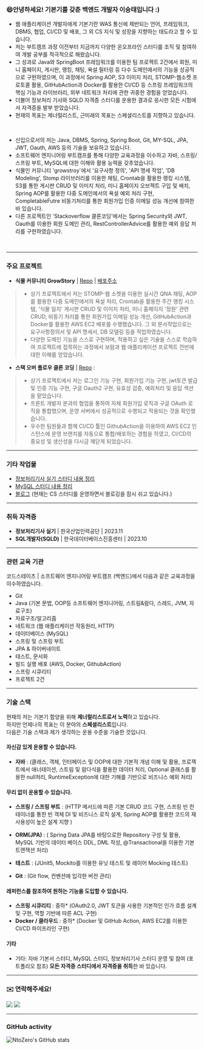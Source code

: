 ### 😄안녕하세요! 기본기를 갖춘 백엔드 개발자 이승태입니다 :)

- 웹 애플리케이션 개발자에게 기본기란 WAS 통신에 제반되는 언어, 프레임워크, DBMS, 협업, CI/CD 및 배포, 그 외 CS 지식 및 성장을 지향하는 태도라고 할 수 있습니다.
- 저는 부트캠프 과정 이전부터 지금까지 다양한 온오프라인 스터디를 조직 및 참여하여 개발 공부를 적극적으로 해왔습니다.
- 그 성과로 Java와 SpringBoot 프레임워크를 이용한 팀 프로젝트 2건에서 회원, 미니 홈페이지, 게시판, 랭킹, 채팅, 욕설 필터링 등 다수 도메인에서의 기능을 성공적으로 구현하였으며, 이 과정에서 Spring AOP, S3 이미지 처리, STOMP-웹소켓 프로토콜 활용, GitHubAction과 Docker를 활용한 CI/CD 등 스프링 프레임워크의 핵심 기능과 라이브러리, 외부 네트워크 처리에 관한 귀중한 경험을 얻었습니다.
- 더불어 정보처리 기사와 SQLD 자격증 스터디를 운용한 결과로 응시한 모든 시험에서 자격증을 발부 받았습니다.
- 현재의 목표는 제너럴리스트, 근미래의 목표는 스페셜리스트를 지향하고 있습니다.

<br/>

- 신입으로서의 저는 Java, DBMS, Spring, Spring Boot, Git, MY-SQL, JPA, JWT, Oauth, AWS 등의 기술을 보유하고 있습니다.
- 소프트웨어 엔지니어링 부트캠프를 통해 다양한 교육과정을 이수하고 자바, 스프링/스프링 부트, MySQL에 대한 이해와 활용 능력을 갖추었습니다.
- 식물인 커뮤니티 'growstroy`에서 '요구사항 정의', 'API 명세 작업', 'DB Modeling', Stomp 라이브러리를 이용한 채팅, Crontab을 활용한 랭킹 시스템, S3를 통한 게시판 CRUD 및 이미지 처리, 미니 홈페이지 오브젝트 구입 및 배치, Spring AOP를 활용한 다중 도메인에서의 욕설 예외 처리 구현, CompletableFutre 비동기처리를 통한 회원가입 인증 이메일 성능 개선에 참여한 바 있습니다.
- 다른 프로젝트인 'Stackoverflow 클론코딩'에서는 Spring Security와 JWT, Oauth를 이용한 회원 도메인 관리, RestControllerAdvice를 활용한 예외 응답 처리를 구현하였습니다.

<BR/>

---
### 주요 프로젝트
- **식물 커뮤니티 GrowStory** | [Repo](https://github.com/codestates-seb/seb45_main_011/tree/dev-be) | [배포주소](https://growstory.vercel.app/)
>- 상기 프로젝트에서 저는 STOMP-웹 소켓을 이용한 실시간 QNA 채팅, AOP를 활용한 다중 도메인에서의 욕설 처리, Crontab을 활용한 주간 랭킹 시스템, '식물 일지' 게시판 CRUD 및 이미지 처리, 미니 홈페이지 '정원' 관련 CRUD, 비동기 처리를 통한 회원가입 이메일 성능 개선, GitHubAction과 Docker를 활용한 AWS EC2 배포를 수행했습니다. 그 외 문서작업으로는 요구사항정의서 및 API 명세서, DB 모델링 등을 작업하였습니다.
>- 다양한 도메인 기능을 스스로 구현하며, 적용하고 싶은 기술을 스스로 학습하여 프로젝트에 접목하는 과정에서 보람과 웹 애플리케이션 프로젝트 전반에 대한 이해를 얻었습니다.

- **스택 오버 플로우 클론 코딩** | [Repo](https://github.com/NtoZero/seb45_pre_031) :
>- 상기 프로젝트에서 저는 로그인 기능 구현, 회원가입 기능 구현, jwt토큰 발급 및 인증 기능 구현, 구글 Oauth2 구현, 유효성 검증, 예외처리 및 응답 섹션을 맡았습니다.
>- 프론트 개발자 분과의 협업을 통하여 자체 회원가입 로직과 구글 OAuth 로직을 통합했으며, 운영 서버에서 성공적으로 수행되고 적용되는 것을 확인했습니다.
>- 우수한 팀원들과 함께 CI/CD 툴인 GithubAction을 이용하여 AWS EC2 인스턴스에 운영 브랜치를 자동으로 통합/배포하는 경험을 하였고, CI/CD의 중요성 및 생산성을 다시금 깨닫게 되었습니다.

---
### 기타 작업물 
- [정보처리기사 실기 스터디 내용 정리](https://docs.google.com/document/d/1dvGdd_hY0FFFILdDPAExp4RuLPlucP_wjGZqf9H5Zjg/edit#heading=h.hls844q41w8n)
- [MySQL 스터디 내용 정리](https://docs.google.com/document/d/1hZERjO3NMCTQJdPSv16pEAaZ9POe_AOOitZU2_2AEiQ/edit#heading=h.quxrhoirs4q5)
- [블로그](https://velog.io/@9to0/posts)
  (현재는 CS 스터디를 운영하면서 블로깅을 잠시 쉬고 있습니다.)

---

### 취득 자격증
- **정보처리기사 실기** | 한국산업인력공단 | 2023.11
- **SQL개발자(SQLD)** | 한국데이터베이스진흥센터 | 2023.10

---

### 관련 교육 기관
코드스테이츠 | 소프트웨어 엔지니어링 부트캠프 (백엔드)에서 다음과 같은 교육과정을 이수하였습니다.
- Git
- Java (기본 문법, OOP등 소프트웨어 엔지니어링, 스트림&람다, 스레드, JVM, 자료구조)
- 자료구조/알고리즘
- 네트워크 (웹 애플리케이션 작동원리, HTTP)
- 데이터베이스 (MySQL)
- 스프링 및 스프링 부트
- JPA & 하이버네이트
- 테스트, 문서화
- 빌드 실행 배포 (AWS, Docker, GithubAction)
- 스프링 시큐리티
- 프로젝트 2건

---

### 기술 스택

현재의 저는 기본기 함양을 위해 **제너럴리스트로서 노력**하고 있습니다.<br/>
하지만 언제나의 목표는 이 분야의 **스페셜리스트**입니다.<br/>
다음은 기술 스택과 제가 생각하는 운용 수준을 기술한 것입니다.

#### 자신감 있게 운용할 수 있습니다.
- **자바** : (클래스, 객체, 인터페이스 및 OOP에 대한 기본적 개념 이해 및 활용, 프로젝트에서 애너테이션, 스트림 및 람다식을 활용한 데이터 처리, Optional 클래스를 활용한 null처리, RuntimeException에 대한 기해를 기반으로 비즈니스 예외 처리)

#### 무리 없이 운용할 수 있습니다.
- **스프링 / 스프링 부트** : (HTTP 메서드에 따른 기본 CRUD 코드 구현, 스프링 빈 컨테이너를 통한 빈 객체 DI 및 비즈니스 로직 설계, Spring AOP를 활용한 코드의 재사용성이 높은 설계 지향 )
  
- **ORM(JPA)** : ( Spring Data JPA를 바탕으로한 Repository 구성 및 활용, MySQL 기반의 데이터 베이스 DDL, DML 작성, @Transactional을 이용한 기본 트랜잭션 처리)

- **테스트** : (JUnit5, Mockito를 이용한 유닛 테스트 및 레이어 Mocking 테스트)

- **Git** : (Git flow, 컨벤션에 입각한 버전 관리)

#### 레퍼런스를 참조하여 원하는 기능을 도입할 수 있습니다.
- **스프링 시큐리티** : 중하* (OAuth2.0, JWT 토큰을 사용한 기본적인 인가 흐름 설계 및 구현, 역할 기반에 따른 ACL 구현)
- **Docker / 클라우드** : 중하* (Docker 및 GitHub Action, AWS EC2를 이용한 CI/CD 파이프라인 구현)

#### 기타
- 기타: 자바 기본서 스터디, MySQL 스터디, 정보처리기사 스터디 운영 및 참여 (포트폴리오 참조)
**모든 자격증 스터디에서 자격증을 취득**한 바 있습니다.

---

### ✉️ 연락해주세요!
<p>
  
  <a href="mailto:dev.st1027@gmail.com" target="_blank"><img src="https://img.shields.io/badge/dev.st1027@gmail.com-EA4335?style=flat&logo=Gmail&logoColor=white"/></a>
<a href="https://velog.io/@9to0" target="_blank"><img src="https://img.shields.io/badge/Velog-20C997?style=flat&logo=Velog&logoColor=white"/></a>
</p>

---

### GitHub activity
![NtoZero's GitHub stats](https://github-readme-stats.vercel.app/api?username=NtoZero&theme=gruvbox_light&show_icons=true)

<!--
**NtoZero/NtoZero** is a ✨ _special_ ✨ repository because its `README.md` (this file) appears on your GitHub profile.

Here are some ideas to get you started:

- 🔭 I’m currently working on ...
- 🌱 I’m currently learning ...
- 👯 I’m looking to collaborate on ...
- 🤔 I’m looking for help with ...
- 💬 Ask me about ...
- 📫 How to reach me: ...
- 😄 Pronouns: ...
- ⚡ Fun fact: ...
-->


